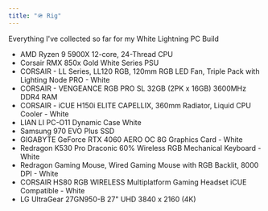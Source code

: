```yaml
---
title: "🪖 Rig"
---
```


Everything I've collected so far for my White Lightning PC Build

- AMD Ryzen 9 5900X 12-core, 24-Thread CPU
- Corsair RMX 850x Gold White Series PSU
- CORSAIR - LL Series, LL120 RGB, 120mm RGB LED Fan, Triple Pack with Lighting Node PRO - White
- CORSAIR - VENGEANCE RGB PRO SL 32GB (2PK x 16GB) 3600MHz DDR4 RAM
- CORSAIR - iCUE H150i ELITE CAPELLIX, 360mm Radiator, Liquid CPU Cooler - White
- LIAN LI PC-O11 Dynamic Case White
- Samsung 970 EVO Plus SSD
- GIGABYTE GeForce RTX 4060 AERO OC 8G Graphics Card - White
- Redragon K530 Pro Draconic 60% Wireless RGB Mechanical Keyboard - White
- Redragon Gaming Mouse, Wired Gaming Mouse with RGB Backlit, 8000 DPI - White
- CORSAIR HS80 RGB WIRELESS Multiplatform Gaming Headset iCUE Compatible - White
- LG UltraGear 27GN950-B 27" UHD 3840 x 2160 (4K)
